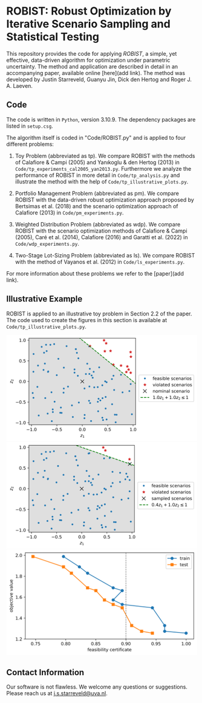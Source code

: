 # ROBIST: Robust Optimization by Iterative Scenario Sampling and Statistical Testing

This repository provides the code for applying _ROBIST_, a simple, yet effective, data-driven algorithm for optimization under parametric uncertainty. The method and application are described in detail in an accompanying paper, available online [here](add link). The method was developed by Justin Starreveld, Guanyu Jin, Dick den Hertog and Roger J. A. Laeven.

## Code

The code is written in `Python`, version 3.10.9. The dependency packages are listed in `setup.csg`.

The algorithm itself is coded in "Code/ROBIST.py" and is applied to four different problems:
1) Toy Problem (abbreviated as tp). We compare ROBIST with the methods of Calafiore & Campi (2005) and Yanıkoglu & den Hertog (2013) in  `Code/tp_experiments_cal2005_yan2013.py`. Furthermore we analyze the performance of ROBIST in more detail in `Code/tp_analysis.py` and illustrate the method with the help of `Code/tp_illustrative_plots.py`.

2) Portfolio Management Problem (abbreviated as pm). We compare ROBIST with the data-driven robust optimization approach proposed by Bertsimas et al. (2018) and the scenario optimization approach of Calafiore (2013) in `Code/pm_experiments.py`.

3) Weighted Distribution Problem (abbreviated as wdp). We compare ROBIST with the scenario optimization methods of Calafiore & Campi (2005), Caré et al. (2014), Calafiore (2016) and Garatti et al. (2022) in `Code/wdp_experiments.py`.

4) Two-Stage Lot-Sizing Problem (abbreviated as ls). We compare ROBIST with the method of Vayanos et al. (2012) in `Code/ls_experiments.py`.

For more information about these problems we refer to the [paper](add link).

## Illustrative Example

ROBIST is applied to an illustrative toy problem in Section 2.2 of the paper. The code used to create the figures in this section is available at `Code/tp_illustrative_plots.py`. 

  ![At iteration 0](Code/output/ToyProblem/figures/demo/Illustrate_wConstraint_iter=0_N=100_alpha=0.01.png)
  ![At iteration 1](Code/output/ToyProblem/figures/demo/Illustrate_wConstraint_iter=1_N=100_alpha=0.01.png)
  ![Trade-off curve](Code/output/ToyProblem/figures/demo/TradeOffCurves_N=100_alpha=0.01_epsilon=0.1_iMax=1000.png)

## Contact Information
Our software is not flawless. We welcome any questions or suggestions. Please reach us at j.s.starreveld@uva.nl. 
